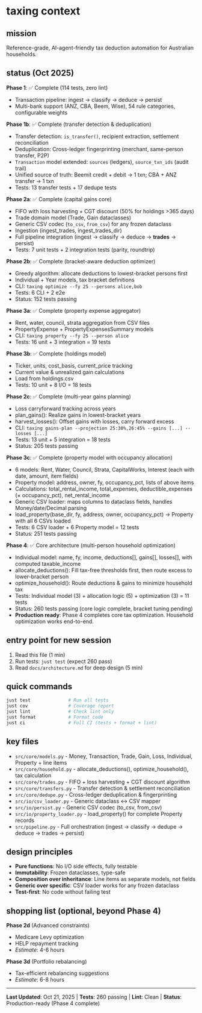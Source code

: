 # taxing context

## mission
Reference-grade, AI-agent-friendly tax deduction automation for Australian households.

## status (Oct 2025)

**Phase 1**: ✅ Complete (114 tests, zero lint)
- Transaction pipeline: ingest → classify → deduce → persist
- Multi-bank support (ANZ, CBA, Beem, Wise), 54 rule categories, configurable weights

**Phase 1b**: ✅ Complete (transfer detection & deduplication)
- Transfer detection: `is_transfer()`, recipient extraction, settlement reconciliation
- Deduplication: Cross-ledger fingerprinting (merchant, same-person transfer, P2P)
- `Transaction` model extended: `sources` (ledgers), `source_txn_ids` (audit trail)
- Unified source of truth: Beemit credit + debit → 1 txn; CBA + ANZ transfer → 1 txn
- Tests: 13 transfer tests + 17 dedupe tests

**Phase 2a**: ✅ Complete (capital gains core)
- FIFO with loss harvesting + CGT discount (50% for holdings >365 days)
- Trade domain model (Trade, Gain dataclasses)
- Generic CSV codec (`to_csv`, `from_csv`) for any frozen dataclass
- Ingestion (ingest_trades, ingest_trades_dir)
- Full pipeline integration (ingest → classify → deduce → **trades** → persist)
- Tests: 7 unit tests + 2 integration tests (parity, roundtrip)

**Phase 2b**: ✅ Complete (bracket-aware deduction optimizer)
- Greedy algorithm: allocate deductions to lowest-bracket persons first
- Individual + Year models, tax bracket definitions
- CLI: `taxing optimize --fy 25 --persons alice,bob`
- Tests: 6 CLI + 2 e2e
- Status: 152 tests passing

**Phase 3a**: ✅ Complete (property expense aggregator)
- Rent, water, council, strata aggregation from CSV files
- PropertyExpense + PropertyExpensesSummary models
- CLI: `taxing property --fy 25 --person alice`
- Tests: 16 unit + 3 integration = 19 tests

**Phase 3b**: ✅ Complete (holdings model)
- Ticker, units, cost_basis, current_price tracking
- Current value & unrealized gain calculations
- Load from holdings.csv
- Tests: 10 unit + 8 I/O = 18 tests

**Phase 2c**: ✅ Complete (multi-year gains planning)
- Loss carryforward tracking across years
- plan_gains(): Realize gains in lowest-bracket years
- harvest_losses(): Offset gains with losses, carry forward excess
- CLI: `taxing gains-plan --projection 25:30%,26:45% --gains [...] --losses [...]`
- Tests: 13 unit + 5 integration = 18 tests
- Status: 205 tests passing

**Phase 3c**: ✅ Complete (property model with occupancy allocation)
- 6 models: Rent, Water, Council, Strata, CapitalWorks, Interest (each with date, amount, item fields)
- Property model: address, owner, fy, occupancy_pct, lists of above items
- Calculations: total_rental_income, total_expenses, deductible_expenses (× occupancy_pct), net_rental_income
- Generic CSV loader: maps columns to dataclass fields, handles Money/date/Decimal parsing
- load_property(base_dir, fy, address, owner, occupancy_pct) → Property with all 6 CSVs loaded
- Tests: 6 CSV loader + 6 Property model = 12 tests
- Status: 251 tests passing

**Phase 4**: ✅ Core architecture (multi-person household optimization)
- Individual model: name, fy, income, deductions[], gains[], losses[], with computed taxable_income
- allocate_deductions(): Fill tax-free thresholds first, then route excess to lower-bracket person
- optimize_household(): Route deductions & gains to minimize household tax
- Tests: Individual model (3) + allocation logic (5) + optimization (3) = 11 tests
- Status: 260 tests passing (core logic complete, bracket tuning pending)
- **Production ready**: Phase 4 completes core tax optimization. Household optimization works end-to-end.

## entry point for new session

1. Read this file (1 min)
2. Run tests: `just test` (expect 260 pass)
3. Read `docs/architecture.md` for deep design (5 min)

## quick commands

```bash
just test              # Run all tests
just cov               # Coverage report
just lint              # Check lint only
just format            # Format code
just ci                # Full CI (tests + format + lint)
```

## key files

- `src/core/models.py` - Money, Transaction, Trade, Gain, Loss, Individual, Property + line items
- `src/core/household.py` - allocate_deductions(), optimize_household(), tax calculation
- `src/core/trades.py` - FIFO + loss harvesting + CGT discount algorithm
- `src/core/transfers.py` - Transfer detection & settlement reconciliation
- `src/core/dedupe.py` - Cross-ledger deduplication & fingerprinting
- `src/io/csv_loader.py` - Generic dataclass ↔ CSV mapper
- `src/io/persist.py` - Generic CSV codec (to_csv, from_csv)
- `src/io/property_loader.py` - load_property() for complete Property records
- `src/pipeline.py` - Full orchestration (ingest → classify → dedupe → deduce → trades → persist)

## design principles

- **Pure functions**: No I/O side effects, fully testable
- **Immutability**: Frozen dataclasses, type-safe
- **Composition over inheritance**: Line items as separate models, not fields
- **Generic over specific**: CSV loader works for any frozen dataclass
- **Test-first**: No code without failing test

## shopping list (optional, beyond Phase 4)

**Phase 2d** (Advanced constraints)
- Medicare Levy optimization
- HELP repayment tracking
- *Estimate*: 4-6 hours

**Phase 3d** (Portfolio rebalancing)
- Tax-efficient rebalancing suggestions
- *Estimate*: 6-8 hours

---

**Last Updated**: Oct 21, 2025 | **Tests**: 260 passing | **Lint**: Clean | **Status**: Production-ready (Phase 4 complete)
